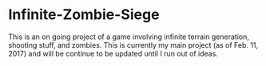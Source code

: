 # Infinite-Zombie-Siege
This is an on going project of a game involving infinite terrain generation, shooting stuff, and zombies. This is currently my main project (as of Feb. 11, 2017) and will be continue to be updated until I run out of ideas.
